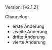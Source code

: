 Version: [v2.1.2]

Changelog:
- erste Änderung
- zweite Änderung
- dritte Änderung
- vierte Änderung
